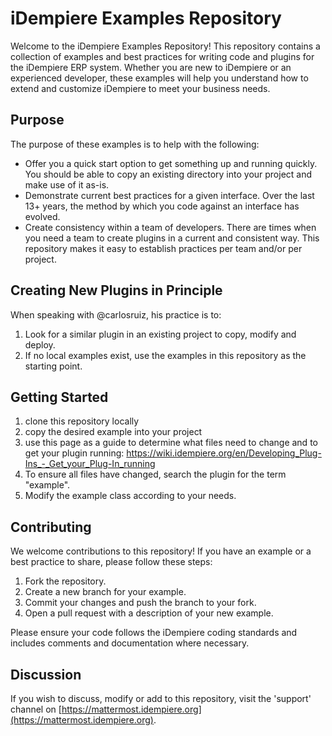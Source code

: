 # iDempiere Examples Repository

Welcome to the iDempiere Examples Repository! This repository contains a collection of examples and best practices for writing code and plugins for the iDempiere ERP system. Whether you are new to iDempiere or an experienced developer, these examples will help you understand how to extend and customize iDempiere to meet your business needs.

## Purpose

The purpose of these examples is to help with the following:

- Offer you a quick start option to get something up and running quickly. You should be able to copy an existing directory into your project and make use of it as-is.
- Demonstrate current best practices for a given interface. Over the last 13+ years, the method by which you code against an interface has evolved.
- Create consistency within a team of developers. There are times when you need a team to create plugins in a current and consistent way. This repository makes it easy to establish practices per team and/or per project.

## Creating New Plugins in Principle
When speaking with @carlosruiz, his practice is to:

1. Look for a similar plugin in an existing project to copy, modify and deploy.
1. If no local examples exist, use the examples in this repository as the starting point. 

## Getting Started
1. clone this repository locally
1. copy the desired example into your project
1. use this page as a guide to determine what files need to change and to get your plugin running: https://wiki.idempiere.org/en/Developing_Plug-Ins_-_Get_your_Plug-In_running
1. To ensure all files have changed, search the plugin for the term "example".
1. Modify the example class according to your needs.

## Contributing
We welcome contributions to this repository! If you have an example or a best practice to share, please follow these steps:

1. Fork the repository.
1. Create a new branch for your example.
1. Commit your changes and push the branch to your fork.
1. Open a pull request with a description of your new example.

Please ensure your code follows the iDempiere coding standards and includes comments and documentation where necessary.

## Discussion
If you wish to discuss, modify or add to this repository, visit the 'support' channel on [https://mattermost.idempiere.org](https://mattermost.idempiere.org).
